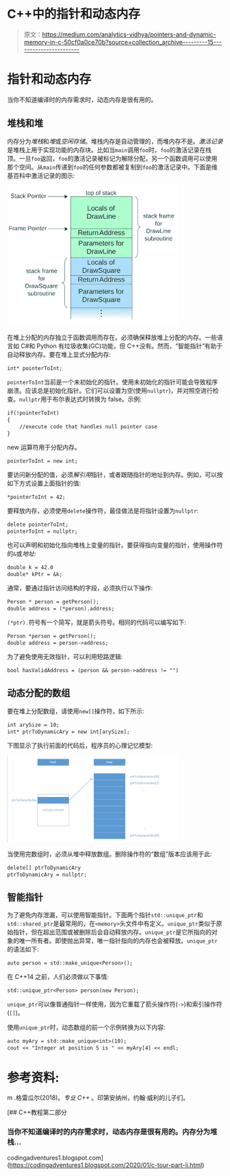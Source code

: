 # C++中的指针和动态内存

> 原文：<https://medium.com/analytics-vidhya/pointers-and-dynamic-memory-in-c-50cf0a0ce70b?source=collection_archive---------15----------------------->

# 指针和动态内存

当你不知道编译时的内存需求时，动态内存是很有用的。

## 堆栈和堆

内存分为*堆栈*和*堆*或*空闲存储*。堆栈内存是自动管理的，而堆内存不是。*激活记录*是堆栈上用于实现功能的内存块。比如当`main`调用`foo`时，`foo`的激活记录在栈顶。一旦`foo`返回，`foo`的激活记录被标记为解除分配，另一个函数调用可以使用那个空间。从`main`传递到`foo`的任何参数都被复制到`foo`的激活记录中。下面是维基百科中激活记录的图示:

![](img/1fcb1441d106d49c282d6f39869fc286.png)

在堆上分配的内存独立于函数调用而存在。必须确保释放堆上分配的内存。一些语言如 C#和 Python 有垃圾收集(GC)功能，但 C++没有。然而，“智能指针”有助于自动释放内存。要在堆上显式分配内存:

```
int* pointerToInt;
```

`pointerToInt`当前是一个未初始化的指针。使用未初始化的指针可能会导致程序崩溃。应该总是初始化指针。它们可以设置为空(使用`nullptr`)，并对照空进行检查。`nullptr`用于布尔表达式时转换为 false。示例:

```
if(!pointerToInt)
{
    //execute code that handles null pointer case
}
```

new 运算符用于分配内存。

```
pointerToInt = new int;
```

要访问新分配的值，必须*解引用*指针，或者跟随指针的地址到内存。例如，可以按如下方式设置上面指针的值:

```
*pointerToInt = 42;
```

要释放内存，必须使用`delete`操作符，最佳做法是将指针设置为`nullptr`:

```
delete pointerToInt;
pointerToInt = nullptr;
```

也可以声明和初始化指向堆栈上变量的指针。要获得指向变量的指针，使用操作符的`&`或*地址:*

```
double k = 42.0
double* kPtr = &k;
```

通常，要通过指针访问结构的字段，必须执行以下操作:

```
Person * person = getPerson();
double address = (*person).address;
```

`(*ptr).`符号有一个简写，就是箭头符号。相同的代码可以编写如下:

```
Person *person = getPerson();
double address = person->address;
```

为了避免使用无效指针，可以利用短路逻辑:

```
bool hasValidAddress = (person && person->address != "")
```

## 动态分配的数组

要在堆上分配数组，请使用`new[]`操作符，如下所示:

```
int arySize = 10;
int* ptrToDynamicAry = new int[arySize];
```

下图显示了执行前面的代码后，程序员的心理记忆模型:

![](img/3bf72742555cf4c0f00bf84c581548ae.png)

当使用完数组时，必须从堆中释放数组。删除操作符的“数组”版本应该用于此:

```
delete[] ptrToDynamicAry
ptrToDynamicAry = nullptr;
```

## 智能指针

为了避免内存泄漏，可以使用智能指针。下面两个指针`std::unique_ptr`和`std::shared_ptr`是最常用的，在`<memory>`头文件中有定义。`unique_ptr`类似于原始指针，但在超出范围或被删除后会自动释放内存。`unique_ptr`是它所指向的对象的唯一所有者。即使抛出异常，唯一指针指向的内存也会被释放。`unique_ptr`的语法如下:

```
auto person = std::make_unique<Person>();
```

在 C++14 之前，人们必须做以下事情:

```
std::unique_ptr<Person> person(new Person);
```

`unique_ptr`可以像普通指针一样使用，因为它重载了箭头操作符(`->`)和索引操作符(`[]`)。

使用`unique_ptr`时，动态数组的前一个示例转换为以下内容:

```
auto myAry = std::make_unique<int>(10);
cout << "Integer at position 5 is " << myAry[4] << endl;
```

# 参考资料:

m .格雷瓜尔(2018)。*专业 C++* 。印第安纳州，约翰·威利的儿子们。

[](https://codingadventures1.blogspot.com/2020/01/c-tour-part-ii.html) [## C++教程第二部分

### 当你不知道编译时的内存需求时，动态内存是很有用的。内存分为堆栈…

codingadventures1.blogspot.com](https://codingadventures1.blogspot.com/2020/01/c-tour-part-ii.html)